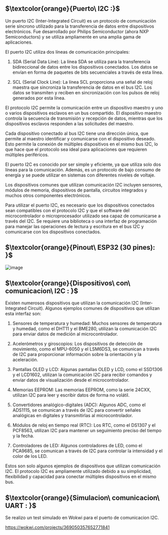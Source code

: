 ## $\textcolor{orange}{Puerto\ I2C :}$


Un puerto I2C (Inter-Integrated Circuit) es un protocolo de comunicación serie síncrono utilizado para la transferencia de datos entre dispositivos electrónicos. Fue desarrollado por Philips Semiconductor (ahora NXP Semiconductors) y se utiliza ampliamente en una amplia gama de aplicaciones.

El puerto I2C utiliza dos líneas de comunicación principales:

1. SDA (Serial Data Line): La línea SDA se utiliza para la transferencia bidireccional de datos entre los dispositivos conectados. Los datos se envían en forma de paquetes de bits secuenciales a través de esta línea.

2. SCL (Serial Clock Line): La línea SCL proporciona una señal de reloj maestra que sincroniza la transferencia de datos en el bus I2C. Los datos se transmiten y reciben en sincronización con los pulsos de reloj generados por esta línea.

El protocolo I2C permite la comunicación entre un dispositivo maestro y uno o varios dispositivos esclavos en un bus compartido. El dispositivo maestro controla la secuencia de transmisión y recepción de datos, mientras que los dispositivos esclavos responden a las solicitudes del maestro.

Cada dispositivo conectado al bus I2C tiene una dirección única, que permite al maestro identificar y comunicarse con el dispositivo deseado. Esto permite la conexión de múltiples dispositivos en el mismo bus I2C, lo que hace que el protocolo sea ideal para aplicaciones que requieren múltiples periféricos.

El puerto I2C es conocido por ser simple y eficiente, ya que utiliza solo dos líneas para la comunicación. Además, es un protocolo de bajo consumo de energía y se puede utilizar en sistemas con diferentes niveles de voltaje.

Los dispositivos comunes que utilizan comunicación I2C incluyen sensores, módulos de memoria, dispositivos de pantalla, circuitos integrados y muchos otros componentes electrónicos.

Para utilizar el puerto I2C, es necesario que los dispositivos conectados sean compatibles con el protocolo I2C y que el software del microcontrolador o microprocesador utilizado sea capaz de comunicarse a través del I2C. Se requiere una biblioteca o una interfaz de programación para manejar las operaciones de lectura y escritura en el bus I2C y comunicarse con los dispositivos conectados.


## $\textcolor{orange}{Pinout\ ESP32 (30 pines): }$


![image](https://github.com/ISPC-TST-CONTROL-Y-SERVICIOS/proyecto-final-grupo2/assets/46485082/cde9d898-80ae-40e7-b8f4-abc1276b1a6b)

## $\textcolor{orange}{Dispositivos\ con\ comunicacion\ I2C : }$

Existen numerosos dispositivos que utilizan la comunicación I2C (Inter-Integrated Circuit). Algunos ejemplos comunes de dispositivos que utilizan esta interfaz son:

1. Sensores de temperatura y humedad: Muchos sensores de temperatura y humedad, como el DHT11 y el BME280, utilizan la comunicación I2C para enviar datos de medición al microcontrolador.

2. Acelerómetros y giroscopios: Los dispositivos de detección de movimiento, como el MPU-6050 y el LSM6DS3, se comunican a través de I2C para proporcionar información sobre la orientación y la aceleración.

3. Pantallas OLED y LCD: Algunas pantallas OLED y LCD, como el SSD1306 y el LCD1602, utilizan la comunicación I2C para recibir comandos y enviar datos de visualización desde el microcontrolador.

4. Memorias EEPROM: Las memorias EEPROM, como la serie 24CXX, utilizan I2C para leer y escribir datos de forma no volátil.

5. Convertidores analógico-digitales (ADC): Algunos ADC, como el ADS1115, se comunican a través de I2C para convertir señales analógicas en digitales y transmitirlas al microcontrolador.

6. Módulos de reloj en tiempo real (RTC): Los RTC, como el DS1307 y el PCF8563, utilizan I2C para mantener un seguimiento preciso del tiempo y la fecha.

7. Controladores de LED: Algunos controladores de LED, como el PCA9685, se comunican a través de I2C para controlar la intensidad y el color de los LED.

Estos son solo algunos ejemplos de dispositivos que utilizan comunicación I2C. El protocolo I2C es ampliamente utilizado debido a su simplicidad, flexibilidad y capacidad para conectar múltiples dispositivos en el mismo bus.


## $\textcolor{orange}{Simulacion\ comunicacion\ UART : }$

Se realizo un test simulado en Wokwi para el puerto de comunicacion I2C.

https://wokwi.com/projects/369050357652771841

